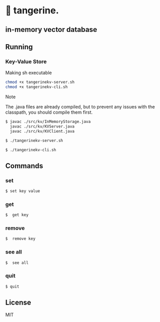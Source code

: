 # 🍊 tangerine.
## in-memory vector database

## Running


### Key-Value Store
Making sh executable
```bash
chmod +x tangerinekv-server.sh
chmod +x tangerinekv-cli.sh
```

> [!NOTE]
> The .java files are already compiled, but to prevent any issues with the classpath, you should compile them first.

```bash
$ javac ./src/kv/InMemoryStorage.java
  javac ./src/kv/KVServer.java
  javac ./src/kv/KVClient.java

```

```bash
$ ./tangerinekv-server.sh
```

```bash
$ ./tangerinekv-cli.sh
```

## Commands
### set

```bash
$ set key value
```

### get

```bash
$  get key
```

### remove

```bash
$  remove key
```

### see all

```bash
$  see all
```

### quit

```bash
$ quit
```

## License

MIT